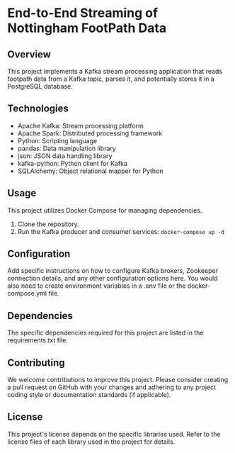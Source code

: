 # End-to-End Streaming of Nottingham FootPath Data

## Overview
This project implements a Kafka stream processing application that reads footpath data from a Kafka topic, parses it, and potentially stores it in a PostgreSQL database.

## Technologies
 - Apache Kafka: Stream processing platform 
 - Apache Spark: Distributed processing framework 
 - Python: Scripting language
 - pandas: Data manipulation library 
 - json: JSON data handling library 
 - kafka-python: Python client for Kafka
 - SQLAlchemy: Object relational mapper for Python 

## Usage
This project utilizes Docker Compose for managing dependencies.

 1. Clone the repository.
 2. Run the Kafka producer and consumer services:
    `docker-compose up -d`

## Configuration
Add specific instructions on how to configure Kafka brokers, Zookeeper connection details, and any other configuration options here.
You would also need to create environment variables in a .env file or the docker-compose.yml file.

## Dependencies
The specific dependencies required for this project are listed in the requirements.txt file.

## Contributing
We welcome contributions to improve this project. Please consider creating a pull request on GitHub with your changes and adhering to any project coding style or documentation standards (if applicable).

## License
This project's license depends on the specific libraries used. Refer to the license files of each library used in the project for details.